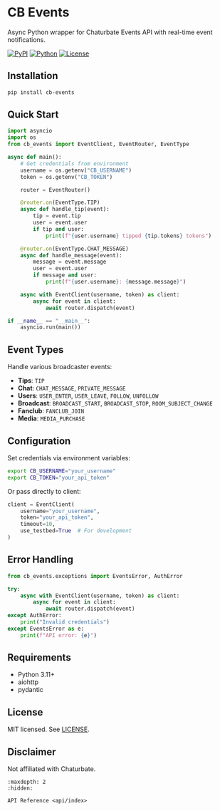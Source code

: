 # CB Events

Async Python wrapper for Chaturbate Events API with real-time event notifications.

[![PyPI](https://img.shields.io/pypi/v/cb-events)](https://pypi.org/project/cb-events/)
[![Python](https://img.shields.io/pypi/pyversions/cb-events)](https://pypi.org/project/cb-events/)
[![License](https://img.shields.io/github/license/MountainGod2/chaturbate-events)](https://github.com/MountainGod2/chaturbate-events/tree/main/LICENSE)

## Installation

```bash
pip install cb-events
```

## Quick Start

```python
import asyncio
import os
from cb_events import EventClient, EventRouter, EventType

async def main():
    # Get credentials from environment
    username = os.getenv("CB_USERNAME")
    token = os.getenv("CB_TOKEN")

    router = EventRouter()

    @router.on(EventType.TIP)
    async def handle_tip(event):
        tip = event.tip
        user = event.user
        if tip and user:
            print(f"{user.username} tipped {tip.tokens} tokens")

    @router.on(EventType.CHAT_MESSAGE)
    async def handle_message(event):
        message = event.message
        user = event.user
        if message and user:
            print(f"{user.username}: {message.message}")

    async with EventClient(username, token) as client:
        async for event in client:
            await router.dispatch(event)

if __name__ == "__main__":
    asyncio.run(main())
```

## Event Types

Handle various broadcaster events:

- **Tips**: `TIP`
- **Chat**: `CHAT_MESSAGE`, `PRIVATE_MESSAGE`
- **Users**: `USER_ENTER`, `USER_LEAVE`, `FOLLOW`, `UNFOLLOW`
- **Broadcast**: `BROADCAST_START`, `BROADCAST_STOP`, `ROOM_SUBJECT_CHANGE`
- **Fanclub**: `FANCLUB_JOIN`
- **Media**: `MEDIA_PURCHASE`

## Configuration

Set credentials via environment variables:

```bash
export CB_USERNAME="your_username"
export CB_TOKEN="your_api_token"
```

Or pass directly to client:

```python
client = EventClient(
    username="your_username",
    token="your_api_token",
    timeout=10,
    use_testbed=True  # For development
)
```

## Error Handling

```python
from cb_events.exceptions import EventsError, AuthError

try:
    async with EventClient(username, token) as client:
        async for event in client:
            await router.dispatch(event)
except AuthError:
    print("Invalid credentials")
except EventsError as e:
    print(f"API error: {e}")
```

## Requirements

- Python 3.11+
- aiohttp
- pydantic

## License

MIT licensed. See [LICENSE](https://github.com/MountainGod2/chaturbate-events/tree/main/LICENSE).

## Disclaimer

Not affiliated with Chaturbate.

```{toctree}
:maxdepth: 2
:hidden:

API Reference <api/index>
